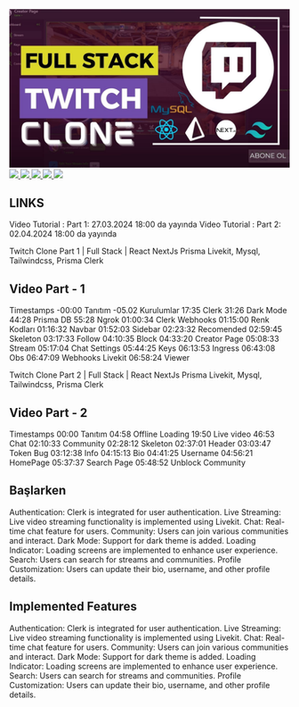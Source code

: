 <a href="" rel="nofollow">
<img src="https://github.com/efegorkemumit/twitch-clone-nextjs14/blob/master/public/7.jpg"
 style="max-width: 100%;">
</a>

<div></div>

<a href="https://www.instagram.com/efegorkemumit/" rel="nofollow">
<img src="https://efegorkemumit.github.io/assets/img/iconss/instagram.png" style="max-width: 10%;">
</a>

<a href="https://efegorkemumit.com/" rel="nofollow">
<img src="https://efegorkemumit.github.io/assets/img/iconss/website.png" style="max-width: 10%;">
</a>

<a href="https://github.com/efegorkemumit" rel="nofollow">
<img src="https://efegorkemumit.github.io/assets/img/iconss/github.png" style="max-width: 10%;">
</a>

<a href="https://www.linkedin.com/in/efe-g%C3%B6rkem-%C3%BCmit-a084009b/" rel="nofollow">
<img src="https://efegorkemumit.github.io/assets/img/iconss/linkedin.png" style="max-width: 10%;">
</a>

<a href="https://www.youtube.com/@EfeGorkemUmit?sub_confirmation=1" rel="nofollow">
<img src="https://efegorkemumit.github.io/assets/img/iconss/youtube.png" style="max-width: 10%;">
</a>


<div style="height:25px">

## LINKS


Video Tutorial : Part 1:  27.03.2024   18:00 da yayında
Video Tutorial : Part 2:  02.04.2024   18:00 da yayında



Twitch Clone  Part 1 | Full Stack  | React NextJs  Prisma Livekit, Mysql, Tailwindcss, Prisma Clerk

## Video  Part -  1



Timestamps
-00:00 Tanıtım
-05.02 Kurulumlar
17:35 Clerk
31:26 Dark Mode
44:28 Prisma DB
55:28 Ngrok
01:00:34 Clerk Webhooks
01:15:00 Renk Kodları
01:16:32 Navbar
01:52:03 Sidebar
02:23:32 Recomended
02:59:45 Skeleton
03:17:33 Follow
04:10:35 Block
04:33:20 Creator Page
05:08:33 Stream
05:17:04 Chat Settings
05:44:25 Keys
06:13:53 Ingress
06:43:08 Obs
06:47:09 Webhooks Livekit
06:58:24 Viewer



Twitch Clone  Part 2 | Full Stack  | React NextJs  Prisma Livekit, Mysql, Tailwindcss, Prisma Clerk

## Video  Part -  2

Timestamps
00:00 Tanıtım
04:58 Offline Loading
19:50 Live video
46:53 Chat
02:10:33 Community
02:28:12 Skeleton
02:37:01  Header
03:03:47 Token Bug
03:12:38 Info
04:15:13 Bio
04:41:25 Username
04:56:21  HomePage
05:37:37 Search Page
05:48:52 Unblock Community


## Başlarken

Authentication: Clerk is integrated for user authentication.
Live Streaming: Live video streaming functionality is implemented using Livekit.
Chat: Real-time chat feature for users.
Community: Users can join various communities and interact.
Dark Mode: Support for dark theme is added.
Loading Indicator: Loading screens are implemented to enhance user experience.
Search: Users can search for streams and communities.
Profile Customization: Users can update their bio, username, and other profile details.


## Implemented Features
Authentication: Clerk is integrated for user authentication.
Live Streaming: Live video streaming functionality is implemented using Livekit.
Chat: Real-time chat feature for users.
Community: Users can join various communities and interact.
Dark Mode: Support for dark theme is added.
Loading Indicator: Loading screens are implemented to enhance user experience.
Search: Users can search for streams and communities.
Profile Customization: Users can update their bio, username, and other profile details.







